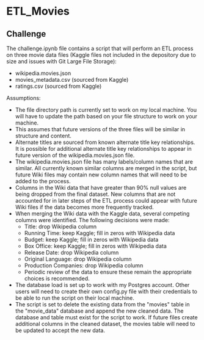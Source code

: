 # ETL_Movies

## Challenge

The challenge.ipynb file contains a script that will perform an ETL process on three movie data files (Kaggle files not included in the depository due to size and issues with Git Large File Storage):
+ wikipedia.movies.json
+ movies_metadata.csv (sourced from Kaggle)
+ ratings.csv (sourced from Kaggle)  


Assumptions:
+ The file directory path is currently set to work on my local machine.  You will have to update the path based on your file structure to work on your machine.
+ This assumes that future versions of the three files will be similar in structure and content.
+ Alternate titles are sourced from known alternate title key relationships.  It is possible for additional alternate title key relationships to appear in future version of the wikipedia.movies.json file.
+ The wikipedia.movies.json file has many labels/column names that are similar.  All currently known similar columns are merged in the script, but future Wiki files may contain new column names that will need to be added to the process.
+ Columns in the Wiki data that have greater than 90% null values are being dropped from the final dataset.  New columns that are not accounted for in later steps of the ETL process could appear with future Wiki files if the data becomes more frequently tracked.
+ When merging the Wiki data with the Kaggle data, several competing columns were identified.  The following decisions were made:
  + Title: drop Wikipedia column
  + Running Time: keep Kaggle; fill in zeros with Wikipedia data
  + Budget: keep Kaggle; fill in zeros with Wikipedia data
  + Box Office: keep Kaggle; fill in zeros with Wikipedia data
  + Release Date: drop Wikipedia column
  + Original Language: drop Wikipedia column
  + Production Companies: drop Wikipedia column
  + Periodic review of the data to ensure these remain the appropriate choices is recommended.
+ The database load is set up to work with my Postgres account.  Other users will need to create their own config.py file with their credentials to be able to run the script on their local machine.
+ The script is set to delete the existing data from the "movies" table in the "movie_data" database and append the new cleaned data.  The database and table must exist for the script to work.  If future files create additional columns in the cleaned dataset, the movies table will need to be updated to accept the new data.


  
  
  
  
  

